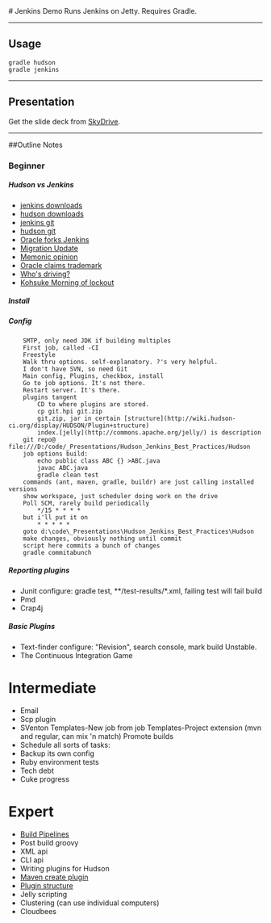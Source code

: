 <base target="_blank">
# Jenkins Demo
Runs Jenkins on Jetty.  
Requires Gradle.  

---
## Usage
    gradle hudson
    gradle jenkins

---
## Presentation
Get the slide deck from [SkyDrive](http://cid-adc7888fd558a4e8.office.live.com/self.aspx/.Public/Presentations/).

---
##Outline Notes
### Beginner
##### Hudson vs Jenkins
   * [jenkins downloads](http://mirrors.jenkins-ci.org/war/)
   * [hudson downloads](http://java.net/downloads/hudson/war/)
   * [jenkins git](http://github.com/jenkinsci)
   * [hudson git](http://github.com/hudson)  
   * [Oracle forks Jenkins](http://www.artima.com/weblogs/viewpost.jsp?thread=317610)
   * [Migration Update](http://wiki.hudson-ci.org/display/HUDSON/Java.net+migration+status+updates)
   * [Memonic opinion](http://www.memonic.com/user/chris/set/development-tools/id/1pbbi)
   * [Oracle claims trademark](http://www.theregister.co.uk/2010/12/01/oracle_owns_hudson/)
   * [Who's driving?](http://jenkins-ci.org/content/whos-driving-thing)
   * [Kohsuke Morning of lockout](http://kohsuke.org/2010/11/23/hudson-java-net-migration-status-update/)
##### Install
##### Config
        SMTP, only need JDK if building multiples
        First job, called -CI
        Freestyle
        Walk thru options. self-explanatory. ?'s very helpful.
        I don't have SVN, so need Git
        Main config, Plugins, checkbox, install
        Go to job options. It's not there.
        Restart server. It's there.
        plugins tangent   
            CD to where plugins are stored.
            cp git.hpi git.zip
            git.zip, jar in certain [structure](http://wiki.hudson-ci.org/display/HUDSON/Plugin+structure)
            index.[jelly](http://commons.apache.org/jelly/) is description
        git repo@  file:///D:/code/_Presentations/Hudson_Jenkins_Best_Practices/Hudson
        job options build:
            echo public class ABC {} >ABC.java 
            javac ABC.java 
            gradle clean test
        commands (ant, maven, gradle, buildr) are just calling installed versions
        show workspace, just scheduler doing work on the drive
        Poll SCM, rarely build periodically
            */15 * * * *
        but i'll put it on
            * * * * *
        goto d:\code\_Presentations\Hudson_Jenkins_Best_Practices\Hudson
        make changes, obviously nothing until commit
        script here commits a bunch of changes
        gradle commitabunch
##### Reporting plugins
  * Junit     configure:  gradle test, \*\*/test-results/\*.xml,  failing test will fail build
  * Pmd
  * Crap4j
##### Basic Plugins
  * Text-finder   configure: "Revision", search console, mark build Unstable.
  * The Continuous Integration Game
# Intermediate
  * Email
  * Scp plugin
  * SVenton
  Templates-New job from job
  Templates-Project extension (mvn and regular, can mix 'n match)
  Promote builds
  * Schedule all sorts of tasks:
   * Backup its own config
   * Ruby environment tests
   * Tech debt
   * Cuke progress
# Expert
  * [Build Pipelines](http://weblogs.java.net/blog/johnsmart/archive/2011/03/10/build-pipelines-jenkinshudson)
  * Post build groovy
  * XML api
  * CLI api
  * Writing plugins for Hudson
   * [Maven create plugin](http://wiki.hudson-ci.org/display/HUDSON/Plugin+tutorial)
   * [Plugin structure](http://wiki.hudson-ci.org/display/HUDSON/Plugin+structure)
   * Jelly scripting
  * Clustering (can use individual computers)
  * Cloudbees
